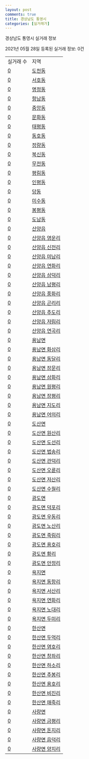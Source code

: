 ```yaml
---
layout: post
comments: true
title: 경상남도 통영시
categories: [실거래가]
---
```


경상남도 통영시 실거래 정보

2021년 05월 28일 등록된 실거래 정보: 0건


<table>
  <tr>
    <td>실거래 수</td>
    <td>지역</td>
  </tr>

  
  <tr>
    <td><a href="4822010100.html">0</a></td>
    <td><a href="4822010100.html">도천동</a></td>
  </tr>
    

  <tr>
    <td><a href="4822010200.html">0</a></td>
    <td><a href="4822010200.html">서호동</a></td>
  </tr>
    

  <tr>
    <td><a href="4822010300.html">0</a></td>
    <td><a href="4822010300.html">명정동</a></td>
  </tr>
    

  <tr>
    <td><a href="4822010400.html">0</a></td>
    <td><a href="4822010400.html">항남동</a></td>
  </tr>
    

  <tr>
    <td><a href="4822010500.html">0</a></td>
    <td><a href="4822010500.html">중앙동</a></td>
  </tr>
    

  <tr>
    <td><a href="4822010600.html">0</a></td>
    <td><a href="4822010600.html">문화동</a></td>
  </tr>
    

  <tr>
    <td><a href="4822010700.html">0</a></td>
    <td><a href="4822010700.html">태평동</a></td>
  </tr>
    

  <tr>
    <td><a href="4822010800.html">0</a></td>
    <td><a href="4822010800.html">동호동</a></td>
  </tr>
    

  <tr>
    <td><a href="4822010900.html">0</a></td>
    <td><a href="4822010900.html">정량동</a></td>
  </tr>
    

  <tr>
    <td><a href="4822011000.html">0</a></td>
    <td><a href="4822011000.html">북신동</a></td>
  </tr>
    

  <tr>
    <td><a href="4822011100.html">0</a></td>
    <td><a href="4822011100.html">무전동</a></td>
  </tr>
    

  <tr>
    <td><a href="4822011200.html">0</a></td>
    <td><a href="4822011200.html">평림동</a></td>
  </tr>
    

  <tr>
    <td><a href="4822011300.html">0</a></td>
    <td><a href="4822011300.html">인평동</a></td>
  </tr>
    

  <tr>
    <td><a href="4822011400.html">0</a></td>
    <td><a href="4822011400.html">당동</a></td>
  </tr>
    

  <tr>
    <td><a href="4822011500.html">0</a></td>
    <td><a href="4822011500.html">미수동</a></td>
  </tr>
    

  <tr>
    <td><a href="4822011600.html">0</a></td>
    <td><a href="4822011600.html">봉평동</a></td>
  </tr>
    

  <tr>
    <td><a href="4822011700.html">0</a></td>
    <td><a href="4822011700.html">도남동</a></td>
  </tr>
    

  <tr>
    <td><a href="4822025000.html">0</a></td>
    <td><a href="4822025000.html">산양읍</a></td>
  </tr>
    

  <tr>
    <td><a href="4822025021.html">0</a></td>
    <td><a href="4822025021.html">산양읍 영운리</a></td>
  </tr>
    

  <tr>
    <td><a href="4822025022.html">0</a></td>
    <td><a href="4822025022.html">산양읍 신전리</a></td>
  </tr>
    

  <tr>
    <td><a href="4822025023.html">0</a></td>
    <td><a href="4822025023.html">산양읍 미남리</a></td>
  </tr>
    

  <tr>
    <td><a href="4822025024.html">0</a></td>
    <td><a href="4822025024.html">산양읍 연화리</a></td>
  </tr>
    

  <tr>
    <td><a href="4822025025.html">0</a></td>
    <td><a href="4822025025.html">산양읍 삼덕리</a></td>
  </tr>
    

  <tr>
    <td><a href="4822025026.html">0</a></td>
    <td><a href="4822025026.html">산양읍 남평리</a></td>
  </tr>
    

  <tr>
    <td><a href="4822025027.html">0</a></td>
    <td><a href="4822025027.html">산양읍 풍화리</a></td>
  </tr>
    

  <tr>
    <td><a href="4822025028.html">0</a></td>
    <td><a href="4822025028.html">산양읍 곤리리</a></td>
  </tr>
    

  <tr>
    <td><a href="4822025029.html">0</a></td>
    <td><a href="4822025029.html">산양읍 추도리</a></td>
  </tr>
    

  <tr>
    <td><a href="4822025030.html">0</a></td>
    <td><a href="4822025030.html">산양읍 저림리</a></td>
  </tr>
    

  <tr>
    <td><a href="4822025031.html">0</a></td>
    <td><a href="4822025031.html">산양읍 연곡리</a></td>
  </tr>
    

  <tr>
    <td><a href="4822031000.html">0</a></td>
    <td><a href="4822031000.html">용남면</a></td>
  </tr>
    

  <tr>
    <td><a href="4822031021.html">0</a></td>
    <td><a href="4822031021.html">용남면 화삼리</a></td>
  </tr>
    

  <tr>
    <td><a href="4822031022.html">0</a></td>
    <td><a href="4822031022.html">용남면 동달리</a></td>
  </tr>
    

  <tr>
    <td><a href="4822031023.html">0</a></td>
    <td><a href="4822031023.html">용남면 장문리</a></td>
  </tr>
    

  <tr>
    <td><a href="4822031024.html">0</a></td>
    <td><a href="4822031024.html">용남면 삼화리</a></td>
  </tr>
    

  <tr>
    <td><a href="4822031025.html">0</a></td>
    <td><a href="4822031025.html">용남면 원평리</a></td>
  </tr>
    

  <tr>
    <td><a href="4822031026.html">0</a></td>
    <td><a href="4822031026.html">용남면 장평리</a></td>
  </tr>
    

  <tr>
    <td><a href="4822031027.html">0</a></td>
    <td><a href="4822031027.html">용남면 지도리</a></td>
  </tr>
    

  <tr>
    <td><a href="4822031028.html">0</a></td>
    <td><a href="4822031028.html">용남면 어의리</a></td>
  </tr>
    

  <tr>
    <td><a href="4822033000.html">0</a></td>
    <td><a href="4822033000.html">도산면</a></td>
  </tr>
    

  <tr>
    <td><a href="4822033021.html">0</a></td>
    <td><a href="4822033021.html">도산면 원산리</a></td>
  </tr>
    

  <tr>
    <td><a href="4822033022.html">0</a></td>
    <td><a href="4822033022.html">도산면 도선리</a></td>
  </tr>
    

  <tr>
    <td><a href="4822033023.html">0</a></td>
    <td><a href="4822033023.html">도산면 법송리</a></td>
  </tr>
    

  <tr>
    <td><a href="4822033024.html">0</a></td>
    <td><a href="4822033024.html">도산면 관덕리</a></td>
  </tr>
    

  <tr>
    <td><a href="4822033025.html">0</a></td>
    <td><a href="4822033025.html">도산면 오륜리</a></td>
  </tr>
    

  <tr>
    <td><a href="4822033026.html">0</a></td>
    <td><a href="4822033026.html">도산면 저산리</a></td>
  </tr>
    

  <tr>
    <td><a href="4822033027.html">0</a></td>
    <td><a href="4822033027.html">도산면 수월리</a></td>
  </tr>
    

  <tr>
    <td><a href="4822034000.html">0</a></td>
    <td><a href="4822034000.html">광도면</a></td>
  </tr>
    

  <tr>
    <td><a href="4822034021.html">0</a></td>
    <td><a href="4822034021.html">광도면 덕포리</a></td>
  </tr>
    

  <tr>
    <td><a href="4822034022.html">0</a></td>
    <td><a href="4822034022.html">광도면 우동리</a></td>
  </tr>
    

  <tr>
    <td><a href="4822034023.html">0</a></td>
    <td><a href="4822034023.html">광도면 노산리</a></td>
  </tr>
    

  <tr>
    <td><a href="4822034024.html">0</a></td>
    <td><a href="4822034024.html">광도면 죽림리</a></td>
  </tr>
    

  <tr>
    <td><a href="4822034025.html">0</a></td>
    <td><a href="4822034025.html">광도면 용호리</a></td>
  </tr>
    

  <tr>
    <td><a href="4822034026.html">0</a></td>
    <td><a href="4822034026.html">광도면 황리</a></td>
  </tr>
    

  <tr>
    <td><a href="4822034027.html">0</a></td>
    <td><a href="4822034027.html">광도면 안정리</a></td>
  </tr>
    

  <tr>
    <td><a href="4822035000.html">0</a></td>
    <td><a href="4822035000.html">욕지면</a></td>
  </tr>
    

  <tr>
    <td><a href="4822035021.html">0</a></td>
    <td><a href="4822035021.html">욕지면 동항리</a></td>
  </tr>
    

  <tr>
    <td><a href="4822035022.html">0</a></td>
    <td><a href="4822035022.html">욕지면 서산리</a></td>
  </tr>
    

  <tr>
    <td><a href="4822035023.html">0</a></td>
    <td><a href="4822035023.html">욕지면 연화리</a></td>
  </tr>
    

  <tr>
    <td><a href="4822035024.html">0</a></td>
    <td><a href="4822035024.html">욕지면 노대리</a></td>
  </tr>
    

  <tr>
    <td><a href="4822035025.html">0</a></td>
    <td><a href="4822035025.html">욕지면 두미리</a></td>
  </tr>
    

  <tr>
    <td><a href="4822036000.html">0</a></td>
    <td><a href="4822036000.html">한산면</a></td>
  </tr>
    

  <tr>
    <td><a href="4822036021.html">0</a></td>
    <td><a href="4822036021.html">한산면 두억리</a></td>
  </tr>
    

  <tr>
    <td><a href="4822036022.html">0</a></td>
    <td><a href="4822036022.html">한산면 염호리</a></td>
  </tr>
    

  <tr>
    <td><a href="4822036023.html">0</a></td>
    <td><a href="4822036023.html">한산면 창좌리</a></td>
  </tr>
    

  <tr>
    <td><a href="4822036024.html">0</a></td>
    <td><a href="4822036024.html">한산면 하소리</a></td>
  </tr>
    

  <tr>
    <td><a href="4822036025.html">0</a></td>
    <td><a href="4822036025.html">한산면 추봉리</a></td>
  </tr>
    

  <tr>
    <td><a href="4822036026.html">0</a></td>
    <td><a href="4822036026.html">한산면 용호리</a></td>
  </tr>
    

  <tr>
    <td><a href="4822036027.html">0</a></td>
    <td><a href="4822036027.html">한산면 비진리</a></td>
  </tr>
    

  <tr>
    <td><a href="4822036028.html">0</a></td>
    <td><a href="4822036028.html">한산면 매죽리</a></td>
  </tr>
    

  <tr>
    <td><a href="4822037000.html">0</a></td>
    <td><a href="4822037000.html">사량면</a></td>
  </tr>
    

  <tr>
    <td><a href="4822037021.html">0</a></td>
    <td><a href="4822037021.html">사량면 금평리</a></td>
  </tr>
    

  <tr>
    <td><a href="4822037022.html">0</a></td>
    <td><a href="4822037022.html">사량면 돈지리</a></td>
  </tr>
    

  <tr>
    <td><a href="4822037023.html">0</a></td>
    <td><a href="4822037023.html">사량면 읍덕리</a></td>
  </tr>
    

  <tr>
    <td><a href="4822037024.html">0</a></td>
    <td><a href="4822037024.html">사량면 양지리</a></td>
  </tr>
    


</table>
    